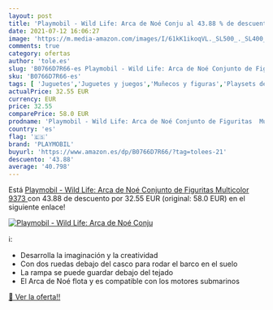 ```yaml
---
layout: post
title: 'Playmobil - Wild Life: Arca de Noé Conju al 43.88 % de descuento'
date: 2021-07-12 16:06:27
image: 'https://m.media-amazon.com/images/I/61kK1ikoqVL._SL500_._SL400_.jpg'
comments: true
category: ofertas
author: 'tole.es'
slug: 'B0766D7R66-es Playmobil - Wild Life: Arca de Noé Conjunto de Figuritas...'
sku: 'B0766D7R66-es'
tags: [ 'Juguetes','Juguetes y juegos','Muñecos y figuras','Playsets de figuras de juguete para niños','playmobil', ]
actualPrice: 32.55 EUR
currency: EUR
price: 32.55
comparePrice: 58.0 EUR
prodname: 'Playmobil - Wild Life: Arca de Noé Conjunto de Figuritas  Multicolor  9373 '
country: 'es'
flag: '🇪🇸'
brand: 'PLAYMOBIL'
buyurl: 'https://www.amazon.es/dp/B0766D7R66/?tag=tolees-21'
descuento: '43.88'
average: '40.798'
---
```


Está [Playmobil - Wild Life: Arca de Noé Conjunto de Figuritas  Multicolor  9373 ](https://www.amazon.es/dp/B0766D7R66/?tag=tolees-21) con 43.88 de descuento por 32.55 EUR (original: 58.0 EUR) en el siguiente enlace!

[![Playmobil - Wild Life: Arca de Noé Conju](https://m.media-amazon.com/images/I/61kK1ikoqVL._SL500_._SL400_.jpg)](https://www.amazon.es/dp/B0766D7R66/?tag=tolees-21)

ℹ️:

- Desarrolla la imaginación y la creatividad
- Con dos ruedas debajo del casco para rodar el barco en el suelo
- La rampa se puede guardar debajo del tejado
- El Arca de Noé flota y es compatible con los motores submarinos

[🛒 Ver la oferta!!](https://www.amazon.es/dp/B0766D7R66/?tag=tolees-21)
